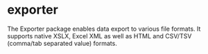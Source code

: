 # exporter 

The Exporter package enables data export to various file formats. It supports native XSLX, Excel XML as well as HTML and CSV/TSV (comma/tab separated value) formats.

